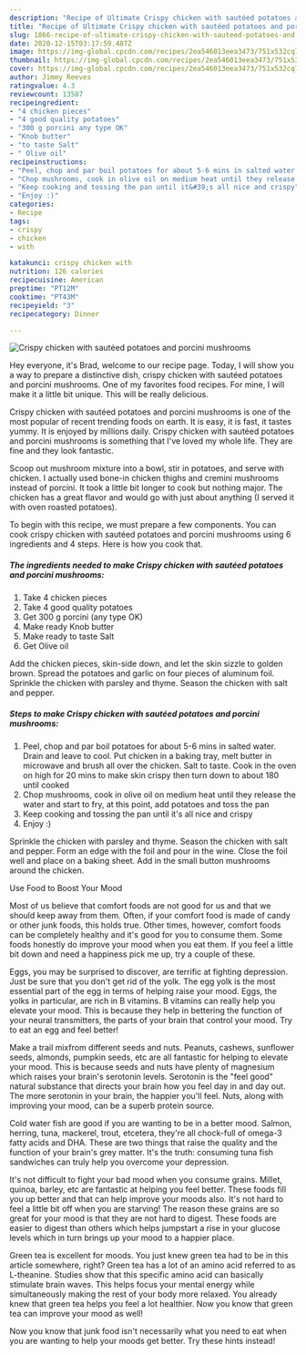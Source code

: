 ```yaml
---
description: "Recipe of Ultimate Crispy chicken with sautéed potatoes and porcini mushrooms"
title: "Recipe of Ultimate Crispy chicken with sautéed potatoes and porcini mushrooms"
slug: 1866-recipe-of-ultimate-crispy-chicken-with-sauteed-potatoes-and-porcini-mushrooms
date: 2020-12-15T03:17:59.487Z
image: https://img-global.cpcdn.com/recipes/2ea546013eea3473/751x532cq70/crispy-chicken-with-sauteed-potatoes-and-porcini-mushrooms-recipe-main-photo.jpg
thumbnail: https://img-global.cpcdn.com/recipes/2ea546013eea3473/751x532cq70/crispy-chicken-with-sauteed-potatoes-and-porcini-mushrooms-recipe-main-photo.jpg
cover: https://img-global.cpcdn.com/recipes/2ea546013eea3473/751x532cq70/crispy-chicken-with-sauteed-potatoes-and-porcini-mushrooms-recipe-main-photo.jpg
author: Jimmy Reeves
ratingvalue: 4.3
reviewcount: 13587
recipeingredient:
- "4 chicken pieces"
- "4 good quality potatoes"
- "300 g porcini any type OK"
- "Knob butter"
- "to taste Salt"
- " Olive oil"
recipeinstructions:
- "Peel, chop and par boil potatoes for about 5-6 mins in salted water. Drain and leave to cool. Put chicken in a baking tray, melt butter in microwave and brush all over the chicken. Salt to taste. Cook in the oven on high for 20 mins to make skin crispy then turn down to about 180 until cooked"
- "Chop mushrooms, cook in olive oil on medium heat until they release the water and start to fry, at this point, add potatoes and toss the pan"
- "Keep cooking and tossing the pan until it&#39;s all nice and crispy"
- "Enjoy :)"
categories:
- Recipe
tags:
- crispy
- chicken
- with

katakunci: crispy chicken with 
nutrition: 126 calories
recipecuisine: American
preptime: "PT12M"
cooktime: "PT43M"
recipeyield: "3"
recipecategory: Dinner

---
```



![Crispy chicken with sautéed potatoes and porcini mushrooms](https://img-global.cpcdn.com/recipes/2ea546013eea3473/751x532cq70/crispy-chicken-with-sauteed-potatoes-and-porcini-mushrooms-recipe-main-photo.jpg)

Hey everyone, it's Brad, welcome to our recipe page. Today, I will show you a way to prepare a distinctive dish, crispy chicken with sautéed potatoes and porcini mushrooms. One of my favorites food recipes. For mine, I will make it a little bit unique. This will be really delicious.

Crispy chicken with sautéed potatoes and porcini mushrooms is one of the most popular of recent trending foods on earth. It is easy, it is fast, it tastes yummy. It is enjoyed by millions daily. Crispy chicken with sautéed potatoes and porcini mushrooms is something that I've loved my whole life. They are fine and they look fantastic.

Scoop out mushroom mixture into a bowl, stir in potatoes, and serve with chicken. I actually used bone-in chicken thighs and cremini mushrooms instead of porcini. It took a little bit longer to cook but nothing major. The chicken has a great flavor and would go with just about anything (I served it with oven roasted potatoes).


To begin with this recipe, we must prepare a few components. You can cook crispy chicken with sautéed potatoes and porcini mushrooms using 6 ingredients and 4 steps. Here is how you cook that.

<!--inarticleads1-->

##### The ingredients needed to make Crispy chicken with sautéed potatoes and porcini mushrooms:

1. Take 4 chicken pieces
1. Take 4 good quality potatoes
1. Get 300 g porcini (any type OK)
1. Make ready Knob butter
1. Make ready to taste Salt
1. Get  Olive oil


Add the chicken pieces, skin-side down, and let the skin sizzle to golden brown. Spread the potatoes and garlic on four pieces of aluminum foil. Sprinkle the chicken with parsley and thyme. Season the chicken with salt and pepper. 

<!--inarticleads2-->

##### Steps to make Crispy chicken with sautéed potatoes and porcini mushrooms:

1. Peel, chop and par boil potatoes for about 5-6 mins in salted water. Drain and leave to cool. Put chicken in a baking tray, melt butter in microwave and brush all over the chicken. Salt to taste. Cook in the oven on high for 20 mins to make skin crispy then turn down to about 180 until cooked
1. Chop mushrooms, cook in olive oil on medium heat until they release the water and start to fry, at this point, add potatoes and toss the pan
1. Keep cooking and tossing the pan until it&#39;s all nice and crispy
1. Enjoy :)


Sprinkle the chicken with parsley and thyme. Season the chicken with salt and pepper. Form an edge with the foil and pour in the wine. Close the foil well and place on a baking sheet. Add in the small button mushrooms around the chicken. 

Use Food to Boost Your Mood


Most of us believe that comfort foods are not good for us and that we should keep away from them. Often, if your comfort food is made of candy or other junk foods, this holds true. Other times, however, comfort foods can be completely healthy and it's good for you to consume them. Some foods honestly do improve your mood when you eat them. If you feel a little bit down and need a happiness pick me up, try a couple of these.

Eggs, you may be surprised to discover, are terrific at fighting depression. Just be sure that you don't get rid of the yolk. The egg yolk is the most essential part of the egg in terms of helping raise your mood. Eggs, the yolks in particular, are rich in B vitamins. B vitamins can really help you elevate your mood. This is because they help in bettering the function of your neural transmitters, the parts of your brain that control your mood. Try to eat an egg and feel better!

Make a trail mixfrom different seeds and nuts. Peanuts, cashews, sunflower seeds, almonds, pumpkin seeds, etc are all fantastic for helping to elevate your mood. This is because seeds and nuts have plenty of magnesium which raises your brain's serotonin levels. Serotonin is the "feel good" natural substance that directs your brain how you feel day in and day out. The more serotonin in your brain, the happier you'll feel. Nuts, along with improving your mood, can be a superb protein source.

Cold water fish are good if you are wanting to be in a better mood. Salmon, herring, tuna, mackerel, trout, etcetera, they're all chock-full of omega-3 fatty acids and DHA. These are two things that raise the quality and the function of your brain's grey matter. It's the truth: consuming tuna fish sandwiches can truly help you overcome your depression. 

It's not difficult to fight your bad mood when you consume grains. Millet, quinoa, barley, etc are fantastic at helping you feel better. These foods fill you up better and that can help improve your moods also. It's not hard to feel a little bit off when you are starving! The reason these grains are so great for your mood is that they are not hard to digest. These foods are easier to digest than others which helps jumpstart a rise in your glucose levels which in turn brings up your mood to a happier place.

Green tea is excellent for moods. You just knew green tea had to be in this article somewhere, right? Green tea has a lot of an amino acid referred to as L-theanine. Studies show that this specific amino acid can basically stimulate brain waves. This helps focus your mental energy while simultaneously making the rest of your body more relaxed. You already knew that green tea helps you feel a lot healthier. Now you know that green tea can improve your mood as well!

Now you know that junk food isn't necessarily what you need to eat when you are wanting to help your moods get better. Try  these hints  instead!

